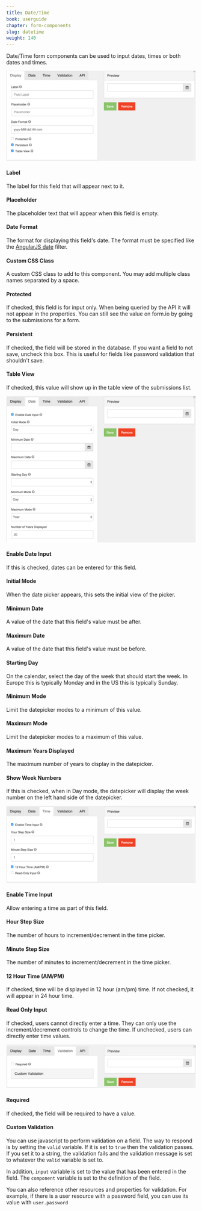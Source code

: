 ```yaml
---
title: Date/Time
book: userguide
chapter: form-components
slug: datetime
weight: 140
---
```

Date/Time form components can be used to input dates, times or both dates and times.

![](/assets/img/datetime-display.png)

#### Label

The label for this field that will appear next to it.

#### Placeholder

The placeholder text that will appear when this field is empty.

#### Date Format

The format for displaying this field's date. The format must be specified like the [AngularJS date](https://docs.angularjs.org/api/ng/filter/date) filter.

#### Custom CSS Class

A custom CSS class to add to this component. You may add multiple class names separated by a space.

#### Protected

If checked, this field is for input only. When being queried by the API it will not appear in the properties. You can still see the value on form.io by going to the submissions for a form.

#### Persistent

If checked, the field will be stored in the database. If you want a field to not save, uncheck this box. This is useful for fields like password validation that shouldn't save.

#### Table View

If checked, this value will show up in the table view of the submissions list.

![](/assets/img/datetime-date.png)

#### Enable Date Input

If this is checked, dates can be entered for this field.

#### Initial Mode

When the date picker appears, this sets the initial view of the picker.

#### Minimum Date

A value of the date that this field's value must be after.

#### Maximum Date

A value of the date that this field's value must be before.

#### Starting Day

On the calendar, select the day of the week that should start the week. In Europe this is typically Monday and in the US this is typically Sunday.

#### Minimum Mode

Limit the datepicker modes to a minimum of this value.

#### Maximum Mode

Limit the datepicker modes to a maximum of this value.

#### Maximum Years Displayed

The maximum number of years to display in the datepicker.

#### Show Week Numbers

If this is checked, when in Day mode, the datepicker will display the week number on the left hand side of the datepicker.

![](/assets/img/datetime-time.png)

#### Enable Time Input

Allow entering a time as part of this field.

#### Hour Step Size

The number of hours to increment/decrement in the time picker.

#### Minute Step Size

The number of minutes to increment/decrement in the time picker.

#### 12 Hour Time (AM/PM)

If checked, time will be displayed in 12 hour (am/pm) time. If not checked, it will appear in 24 hour time.

#### Read Only Input

If checked, users cannot directly enter a time. They can only use the increment/decrement controls to change the time. If unchecked, users can directly enter time values.

![](/assets/img/datetime-validation.png)

#### Required

If checked, the field will be required to have a value.

#### Custom Validation

You can use javascript to perform validation on a field. The way to respond is by setting the `valid` variable. If it is set to `true` then the validation passes. If you set it to a string, the validation fails and the validation message is set to whatever the `valid` variable is set to.


In addition, `input` variable is set to the value that has been entered in the field. The `component` variable is set to the definition of the field.


You can also reference other resources and properties for validation. For example, if there is a user resource with a password field, you can use its value with `user.password`

